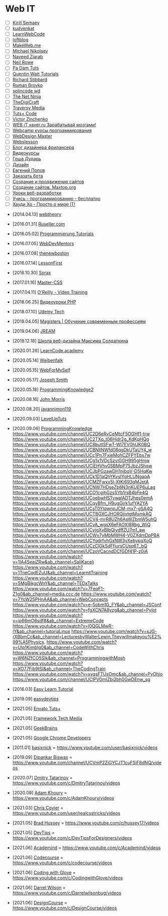 # Web IT

- [ ] [Kirill Semaev](https://www.youtube.com/channel/UCemtVTjKhD_GcEOQ_rNOrRw)
- [ ] [kudvenkat](https://www.youtube.com/channel/UCCTVrRB5KpIiK6V2GGVsR1Q)
- [ ] [LearnWebCode](https://www.youtube.com/channel/UCHRp19HU7Y2LwfI0Ai6WAGQ)
- [ ] [loftblog](https://www.youtube.com/channel/UCIIt69f5D44s2cdb9vXQNzA)
- [ ] [MakeWeb.me](https://www.youtube.com/channel/UCt36CWL85NGtOgUMZ2X6x5g)
- [ ] [Michael Nikolaev](https://www.youtube.com/channel/UCVkuc9H3X8F0lAg5paPcwLg)
- [ ] [Naveed Ziarab](https://www.youtube.com/channel/UCIzPhZKIYoXBYxuN3t4TU2g)
- [ ] [Neil Rowe](https://www.youtube.com/channel/UCwHrYi0GL6dmYaRB0StEbEA)
- [ ] [Pa Dam Tuts](https://www.youtube.com/channel/UCzKW1gIGnerPbsZD-C2QNpA)
- [ ] [Quentin Watt Tutorials](https://www.youtube.com/channel/UCtGGGu_hp8ToQ9BR6Vni19w)
- [ ] [Richard Stibbard](https://www.youtube.com/channel/UCBJnEkFKpFb2742_7cFmVzg)
- [ ] [Roman Brovko](https://www.youtube.com/channel/UCiwYG9Bnxfaipnp5ckCSlQw)
- [ ] [splincode wd](https://www.youtube.com/channel/UC8xfERWMN3YMcQrM260ABtw)
- [ ] [The Net Ninja](https://www.youtube.com/channel/UCW5YeuERMmlnqo4oq8vwUpg)
- [ ] [TheDigiCraft](https://www.youtube.com/channel/UCw0ZIfZiV-BORQvok_cxNPw)
- [ ] [Traversy Media](https://www.youtube.com/channel/UC29ju8bIPH5as8OGnQzwJyA)
- [ ] [Tuts+ Code](https://www.youtube.com/channel/UCd-EhXGbXSozuzsAAdPIn3A)
- [ ] [Victor Zinchenko](https://www.youtube.com/channel/UCQTlLk8CI8GDUPsz21uwjOQ)
- [ ] [WEB iT xaver.ru Зарабатывай мозгами!](https://www.youtube.com/channel/UC4vsJ5PMS3qNN61ORVL05og)
- [ ] [Webcamp курсы программирования](https://www.youtube.com/channel/UCc2xLoUejv78It0Tq61duaA)
- [ ] [WebDesign Master](https://www.youtube.com/channel/UC7enHM_oJRYJOnyJrcRzwbg)
- [ ] [Webslesson](https://www.youtube.com/channel/UC8Nbgc4vUi27HgBv2ffEiHw)
- [ ] [Блог дизайнера фрилансера](https://www.youtube.com/channel/UCiF0YY5d84iFZrLrDsP7xRQ)
- [ ] [Видеокурсы](https://www.youtube.com/channel/UCpRlxyP9_s0QJ8TdOMj3aRA)
- [ ] [Гоша Дударь](https://www.youtube.com/channel/UCvuY904el7JvBlPbdqbfguw)
- [ ] [Дизайн](https://www.youtube.com/channel/UCswtUaxvXXZe3KkwMtgrj9g)
- [ ] [Евгений Попов](https://www.youtube.com/channel/UCA1KuDtQapiKD50wk_mVM-Q)
- [ ] [Заказать бота](https://www.youtube.com/channel/UC7adbVu6XjmCnGyUml-O-xw)
- [ ] [Создание и продвижение сайтов](https://www.youtube.com/channel/UCWWfIyhjfJHdH1Kvx5p9gyg)
- [ ] [Создание сайтов. Maxtop.org](https://www.youtube.com/channel/UCk4Gb1imUGYK5r6U3Xir4Rw)
- [ ] [Уроки веб-разработки](https://www.youtube.com/channel/UCHHw70vvbfyM6xJQoV8U-Pw)
- [ ] [Учись - программированию - бесплатно](https://www.youtube.com/channel/UCYcOu-hGM8gqcXFU1jnFJtg)
- [ ] [Хауди Хо - Просто о мире IT!](https://www.youtube.com/channel/UC7f5bVxWsm3jlZIPDzOMcAg)
- [2014.04.13] [webtheory](https://www.youtube.com/channel/UCD15yBvmQElLP7EFL8vW6Yw/videos)
- [2016.01.31] [Ruseller.com](https://www.youtube.com/channel/UCqp_CZbW5drSGH5AFflSfuA/videos)
- [2016.05.02] [Programmierung Tutorials](https://www.youtube.com/channel/UCbW1_N8jyA4-OTO428LTyjw/videos)
- [2016.07.05] [WebDevMentors](https://www.youtube.com/channel/UCMqC6THcgjvDMbdxa7TaZ7w/videos)
- [2016.07.08] [thenewboston](https://www.youtube.com/channel/UCJbPGzawDH1njbqV-D5HqKw/videos)
- [2016.07.14] [LessonFirst](https://www.youtube.com/channel/UCLAkvv3lfwveX2aqo2oO9GQ/videos)
- [2016.10.30] [Sorax](https://www.youtube.com/channel/UCdnFX7mzgup9moXG2fULOog/videos)
- [2017.01.16] [Master-CSS](https://www.youtube.com/channel/UC0Fl0gKuawQQs8jf35T_kfg/videos)
- [2017.04.11] [O'Reilly - Video Training](https://www.youtube.com/channel/UCFvbB4_qLYRrOQNuFudz-Mg/videos)
- [2018.06.25] [Видеоуроки PHP](https://www.youtube.com/channel/UCpEWlcj5rkU1H9vkIf9Lb5g/videos)
- [2018.07.10] [Udemy Tech](https://www.youtube.com/channel/UCU6e4MJtvlcX5DBLP1cq8hQ/videos)
- [2019.04.05] [Magisters | Обучение современным профессиям](https://www.youtube.com/channel/UCUzksGhlJU0rNF5KneUZkSA/videos)
- [2019.04.06] [JREAM](https://www.youtube.com/channel/UCFfuK45zBZxhq0m1bxYP-Zw/videos)
- [2019.12.18] [Школа веб-дизайна Максима Солдаткина](https://www.youtube.com/channel/UCD2oiYqLVHUocIDh9iiDFIg/videos)
- [2020.01.28] [LearnCode.academy](https://www.youtube.com/channel/UCVTlvUkGslCV_h-nSAId8Sw/videos)
- [2020.05.14] [Weibenfalk](https://www.youtube.com/channel/UCnnnWy4UTYN258FfVGeXBbg)
- [2020.05.15] [WebForMySelf](https://www.youtube.com/channel/UCGuhp4lpQvK94ZC5kuOZbjA)
- [2020.05.17] [Joseph Smith](https://www.youtube.com/channel/UCWxB7V9weF702avKxXESdvw)
- [2020.05.18] [ProgrammingKnowledge2](https://www.youtube.com/channel/UC8aFE06Cti9OnQcKpl6rDvQ)
- [2020.08.16] [John Morris](https://www.youtube.com/channel/UCFh7FvnJ_0sVP4V0rZe6AaA)
- [2020.08.20] [javannimon119](https://www.youtube.com/channel/UCe-2zBJGYQ2M9HaWb0IAoJg/videos)
- [2020.09.03] [LevelUpTuts](https://www.youtube.com/channel/UCyU5wkjgQYGRB0hIHMwm2Sg/videos)
- [2020.09.06] [ProgrammingKnowledge](https://www.youtube.com/channel/UCs6nmQViDpUw0nuIx9c_WvA/videos)
https://www.youtube.com/channel/UC2D6eRvCeMtcF5OGHf1-trw
https://www.youtube.com/channel/UC2TXq_t06Hjdr2g_KdKpHQg
https://www.youtube.com/channel/UC8butISFwT-Wl7EV0hUK0BQ
https://www.youtube.com/channel/UCBNlINWfd08qgDkUTaUY4_w
https://www.youtube.com/channel/UCc1Pn7FxieMohCZFPYEbs7w
https://www.youtube.com/channel/UCg1x1VDcSzviGGH995gHnjw
https://www.youtube.com/channel/UCiEHVhv0SBMpP75JbzJShqw
https://www.youtube.com/channel/UCJbPGzawDH1njbqV-D5HqKw
https://www.youtube.com/channel/UCk1D1aQhYKvsIYqHLUNgaqA
https://www.youtube.com/channel/UCMZFwxv5l-XtKi693qMJptA
https://www.youtube.com/channel/UCNW7HDseZb6N3nKUEP6uLag
https://www.youtube.com/channel/UCO1cgjhGzsSYb1rsB4bFe4Q
https://www.youtube.com/channel/UCoebwHSTvwalADTJhps0emA
https://www.youtube.com/channel/UCqyBfm_H9ugGirk1ufYA2YA
https://www.youtube.com/channel/UCsT0YIqwnpJCM-mx7-gSA4Q
https://www.youtube.com/channel/UCTBGXCJHORQjivtgtMsmkAQ
https://www.youtube.com/channel/UCV4-mrR8UZh6AsWZbmW5uhQ
https://www.youtube.com/channel/UCvA_wgsX6eFAOXI8Rbg_WiQ
https://www.youtube.com/channel/UCvjgXvBlbQiydffZU7m1_aw
https://www.youtube.com/channel/UCWv7vMbMWH4-V0ZXdmDpPBA
https://www.youtube.com/channel/UCYqdrfvhGxNW3vXebypqXoQ
https://www.youtube.com/channel/UCzClGkSdFfjursCUsp6T_bQ
https://www.youtube.com/channel/UCzoVCacndDCfGDf41P-z0iA
https://www.youtube.com/watch?v=1IA4SeajZRw&ab_channel=SaliKaceli
https://www.youtube.com/watch?v=1TneCqdEZuU&ab_channel=LearnitTraining
https://www.youtube.com/watch?v=5MgBikgcWnY&ab_channel=TEDxTalks
https://www.youtube.com/watch?v=7FeqF1-Z1g0&ab_channel=media.ccc.de
https://www.youtube.com/watch?v=7YcW25PHnAA&ab_channel=WebConcepts
https://www.youtube.com/watch?v=e-5obm1G_FY&ab_channel=JSConf
https://www.youtube.com/watch?v=fgXCN7A8yzg&ab_channel=Pylot
https://www.youtube.com/watch?v=ip66mO6sdf8&ab_channel=ExtremeCode
https://www.youtube.com/watch?v=l0QGLMwR-lY&ab_channel=tutoriaLinux
https://www.youtube.com/watch?v=sJG-rXBbmCc&ab_channel=LecturesbyWalterLewin.Theywillmakeyou%E2%99%A5Physics.
https://www.youtube.com/watch?v=Ulp1Kimblg0&ab_channel=CodeWithChris
https://www.youtube.com/watch?v=W6NZfCO5SIk&ab_channel=ProgrammingwithMosh
https://www.youtube.com/watch?v=XO77Fib9tSI&ab_channel=TheCodingTrain
https://www.youtube.com/watch?v=xvqsFTUsOmc&ab_channel=PyOhio
https://www.youtube.com/channel/UClPV0mIZbj2bh0GwDEnw_sg
- [2016.03] [Easy Learn Tutorial](https://www.youtube.com/channel/UCOmFcwNbdxxRXR6Xza0m4Ew/videos)
- [2019.09] [easydevtips](https://www.youtube.com/channel/UCI-vEugj8uNGB_ZFuutlMYw/videos)
- [2021.05] [Envato Tuts+](https://www.youtube.com/channel/UC8lxnUR_CzruT2KA6cb7p0Q/videos)
- [2021.05] [Framework Tech Media](https://www.youtube.com/channel/UCkg_xpBf5gMSnBZx8uRG-yg/videos)
- [2021.05] [GeekBrains](https://www.youtube.com/channel/UCN6geF_MsLDEp5ISxXKgAFQ/videos)
- [2021.05] [Google Chrome Developers](https://www.youtube.com/channel/UCnUYZLuoy1rq1aVMwx4aTzw/videos)

- [2011.01] [basixnick](https://www.youtube.com/channel/UC6hMTO-QhmYQvpNTkhha2dA) = <https://www.youtube.com/user/basixnick/videos>
- [2019.09] [Dipankar Biswas](https://www.youtube.com/channel/UCVmP2ZiGYCJT1cuFSiF8dNQ) = <https://www.youtube.com/channel/UCVmP2ZiGYCJT1cuFSiF8dNQ/videos>
- [2020.07] [Dmitry Tatarinov](https://www.youtube.com/channel/UCqGmFw8wurbav1q8tf3Zi8A) = <https://www.youtube.com/c/DmitryTatarinov/videos>
- [2020.09] [Adam Khoury](https://www.youtube.com/channel/UCpzRDg0orQBZFBPzeXm1yNg) = <https://www.youtube.com/c/AdamKhoury/videos>
- [2021.03] [Chris Coyier](https://www.youtube.com/channel/UCADyUOnhyEoQqrw_RrsGleA) = <https://www.youtube.com/user/realcsstricks/videos>
- [2021.05] [Brad Hussey](https://www.youtube.com/channel/UCVguiojKA6iobcySMJ5boNA) = <https://www.youtube.com/c/hussey17/videos>
- [2021.05] [DevTips](https://www.youtube.com/channel/UCyIe-61Y8C4_o-zZCtO4ETQ) = <https://www.youtube.com/c/DevTipsForDesigners/videos>
- [2021.06] [Academind](https://www.youtube.com/channel/UCSJbGtTlrDami-tDGPUV9-w) = <https://www.youtube.com/c/Academind/videos>
- [2021.06] [Codecourse](https://www.youtube.com/channel/UCpOIUW62tnJTtpWFABxWZ8g) = <https://www.youtube.com/c/codecourse/videos>
- [2021.06] [Coding with Glove](https://www.youtube.com/channel/UCxSITxL2JbF229OGCqieVZw) = <https://www.youtube.com/c/CodingwithGlove/videos>
- [2021.06] [Darrel Wilson](https://www.youtube.com/channel/UC5alq-VmYnfQZt7YaNgdcGw) = <https://www.youtube.com/c/Darrelwilsonbug/videos>
- [2021.06] [DesignCourse](https://www.youtube.com/channel/UCVyRiMvfUNMA1UPlDPzG5Ow) = <https://www.youtube.com/c/DesignCourse/videos>
